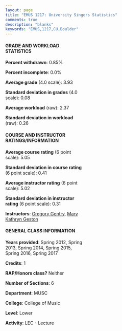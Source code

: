 ```yaml
---
layout: page
title: "EMUS 1217: University Singers Statistics"
comments: true
description: "blanks"
keywords: "EMUS,1217,CU,Boulder"
---
```

<head>
<script src="https://ajax.googleapis.com/ajax/libs/jquery/2.1.3/jquery.min.js"></script>
<script src="https://dl.dropboxusercontent.com/s/pc42nxpaw1ea4o9/highcharts.js?dl=0"></script>
<!-- <script src="../assets/js/highcharts.js"></script> -->
<style type="text/css">@font-face {
	font-family: "Bebas Neue";
	src: url(https://www.filehosting.org/file/details/544349/BebasNeue Regular.otf) format("opentype");
	}
	h1.Bebas { 
		font-family: "Bebas Neue", Verdana, Tahoma;
	}
</style>
</head>
<body>
	<div id="container" style="float: right; width: 45%; height: 88%; margin-left: 2.5%; margin-right: 2.5%;"></div>
	<script language="JavaScript">
		$(document).ready(function() {
		var chart = {type: 'column'};
		var title = {text: 'Grade Distribution'};
		var xAxis = {categories: ['A','B','C','D','F'],crosshair: true};
		var yAxis = {min: 0,title: {text: 'Percentage'}};
		var tooltip = {headerFormat: '<center><b><span style="font-size:20px">{point.key}</span></b></center>',
		               pointFormat: '<td style="padding:0"><b>{point.y:.1f}%</b></td>',
		               footerFormat: '</table>',shared: true,useHTML: true};
		var plotOptions = {column: {pointPadding: 0.0,borderWidth: 0}};  
		var credits = {enabled: false};var series= [{name: 'Percent',data: [95.27,3.22,1.5,0.0,0.0,]}];
		var json = {};
		json.chart = chart;
		json.title = title;
		json.tooltip = tooltip;
		json.xAxis = xAxis;
		json.yAxis = yAxis;  
		json.series = series;
		json.plotOptions = plotOptions;  
		json.credits = credits;
		$('#container').highcharts(json);
	});
	</script>
</body>
			   
#### GRADE AND WORKLOAD STATISTICS

**Percent withdrawn**: 0.85%

**Percent incomplete**: 0.0%

**Average grade** (4.0 scale): 3.93

**Standard deviation in grades** (4.0 scale): 0.08

**Average workload** (raw): 2.37

**Standard deviation in workload** (raw): 0.26

#### COURSE AND INSTRUCTOR RATINGS/INFORMATION

**Average course rating** (6 point scale): 5.05

**Standard deviation in course rating** (6 point scale): 0.41

**Average instructor rating** (6 point scale): 5.02

**Standard deviation in instructor rating** (6 point scale): 0.31

**Instructors**: <a href='../../instructors/Gregory_Gentry'>Gregory Gentry</a>, <a href='../../instructors/Mary_Kathryn_Geston'>Mary Kathryn Geston</a>

#### GENERAL CLASS INFORMATION

**Years provided**: Spring 2012, Spring 2013, Spring 2014, Spring 2015, Spring 2016, Spring 2017

**Credits**: 1

**RAP/Honors class?** Neither

**Number of Sections**: 6

**Department**: MUSC

**College**: College of Music

**Level**: Lower

**Activity**: LEC - Lecture
